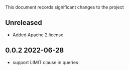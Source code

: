 This document records significant changes to the project

## Unreleased

- Added Apache 2 license

## 0.0.2 2022-06-28

- support LIMIT clause in queries
